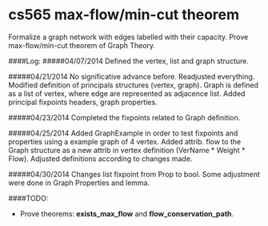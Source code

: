 cs565 max-flow/min-cut theorem
============

Formalize a graph network with edges labelled with their capacity.
Prove max-flow/min-cut theorem of Graph Theory.

####Log:
#####04/07/2014 
Defined the vertex, list and graph structure. 

#####04/21/2014 
No significative advance before. Readjusted everything.
Modified definition of principals structures (vertex, graph). Graph is defined as a list of vertex, where edge are represented as adjacence list. Added principal fixpoints headers, graph properties.

#####04/23/2014 
Completed the fixpoints related to Graph definition.

#####04/25/2014 
Added GraphExample in order to test fixpoints and properties using a example graph of 4 vertex.  Added attrib. flow to the Graph structure as a new attrib in vertex definition (VerName * Weight * Flow). Adjusted definitions according to changes made.

#####04/30/2014 
Changes list fixpoint from Prop to bool. Some adjustment were done in Graph Properties and lemma.

####TODO:
 * Prove theorems: **exists_max_flow** and **flow_conservation_path**.
